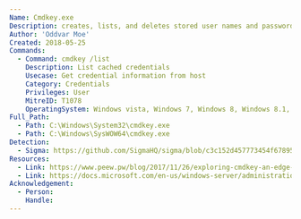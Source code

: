 ```yaml
---
Name: Cmdkey.exe
Description: creates, lists, and deletes stored user names and passwords or credentials.
Author: 'Oddvar Moe'
Created: 2018-05-25
Commands:
  - Command: cmdkey /list
    Description: List cached credentials
    Usecase: Get credential information from host
    Category: Credentials
    Privileges: User
    MitreID: T1078
    OperatingSystem: Windows vista, Windows 7, Windows 8, Windows 8.1, Windows 10, Windows 11
Full_Path:
  - Path: C:\Windows\System32\cmdkey.exe
  - Path: C:\Windows\SysWOW64\cmdkey.exe
Detection:
  - Sigma: https://github.com/SigmaHQ/sigma/blob/c3c152d457773454f67895008a1abde823be0755/rules/windows/process_creation/win_cmdkey_recon.yml
Resources:
  - Link: https://www.peew.pw/blog/2017/11/26/exploring-cmdkey-an-edge-case-for-privilege-escalation
  - Link: https://docs.microsoft.com/en-us/windows-server/administration/windows-commands/cmdkey
Acknowledgement:
  - Person:
    Handle:
---
```

